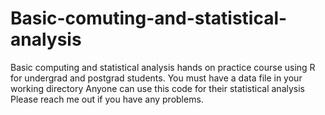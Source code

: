 # Basic-comuting-and-statistical-analysis
Basic computing and statistical analysis hands on practice course using R for undergrad and postgrad students. 
You must have a data file in your working directory
Anyone can use this code for their statistical analysis
Please reach me out if you have any problems. 
